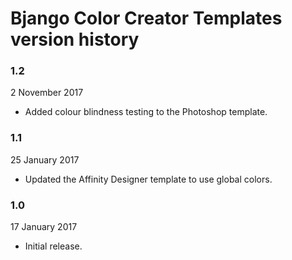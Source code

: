 # Bjango Color Creator Templates version history

### 1.2

2 November 2017

- Added colour blindness testing to the Photoshop template.

### 1.1

25 January 2017

- Updated the Affinity Designer template to use global colors.

### 1.0

17 January 2017

- Initial release.